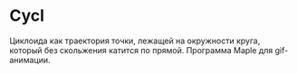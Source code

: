 # Cycl
Циклоида как траектория точки, лежащей на окружности круга, который без скольжения катится по прямой. Программа Maple для gif-анимации.
